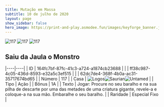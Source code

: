 ```yaml
---
title: Mutação em Massa
subtitle: 10 de julho de 2020
layout: page
show_sidebar: false
hero_image: https://print-and-play.asmodee.fun/images/keyforge_banner.jpg
---
```


![117](https://cdn.keyforgegame.com/media/card_front/pt/479_117_82R4HCP3VC4P_pt.png) ![117](https://cdn.keyforgegame.com/media/card_front/pt/479_117_7Q9VR356RW7Q_pt.png) ![117](https://cdn.keyforgegame.com/media/card_front/pt/479_117_7VVM3CPGQ3Q_pt.png)

## Saiu da Jaula o Monstro

|----|----|
| ID | 164fc7bf-87fc-41c3-a724-a1874cb23688 |
|    | ff38c987-4c05-436d-8593-e32a5c3ef515 |
|    | 62dc7de4-368f-4b0a-ac31-35717674bd65 |
| Número | 117 |
| Casa | ![Logos](https://archonarcana.com/images/thumb/c/ce/Logos.png/22px-Logos.png "Logos")![Saurian](https://archonarcana.com/images/thumb/9/9e/Saurian_P.png/22px-Saurian_P.png "Sauro")![Untamed](https://archonarcana.com/images/thumb/b/bd/Untamed.png/22px-Untamed.png "Indomados") |
| Tipo | Ação |
| Bônus | 1A |
| Texto | Jogar: Procure no seu baralho e na sua pilha de descarte por uma das metades de uma criatura gigante, revele-a e coloque-a na sua mão. Embaralhe o seu baralho. |
| Raridade | Especial Fixo |

